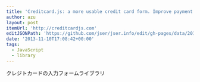 ```yaml
---
title: 'Creditcard.js: a more usable credit card form. Improve payment form, checkout, and ecommerce usability with JavaScript card number validation, credit card type detection, and more.'
author: azu
layout: post
itemUrl: 'http://creditcardjs.com'
editJSONPath: 'https://github.com/jser/jser.info/edit/gh-pages/data/2013/11/index.json'
date: '2013-11-10T17:08:42+00:00'
tags:
  - JavaScript
  - library
---
```

クレジトカードの入力フォームライブラリ
